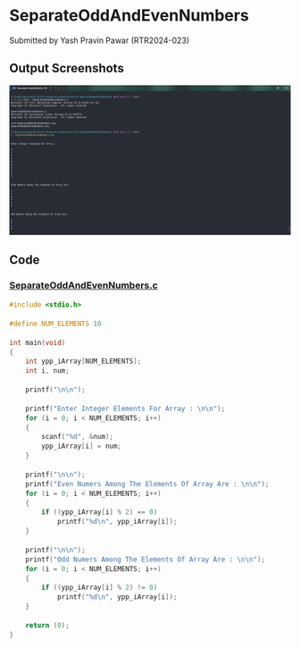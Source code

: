# SeparateOddAndEvenNumbers

Submitted by Yash Pravin Pawar (RTR2024-023)

## Output Screenshots
![output.png](./02-Screenshots/output.png)

## Code
### [SeparateOddAndEvenNumbers.c](./01-Code/SeparateOddAndEvenNumbers.c)
```c
#include <stdio.h>

#define NUM_ELEMENTS 10

int main(void)
{
    int ypp_iArray[NUM_ELEMENTS];
    int i, num;

    printf("\n\n");

    printf("Enter Integer Elements For Array : \n\n");
    for (i = 0; i < NUM_ELEMENTS; i++)
    {
        scanf("%d", &num);
        ypp_iArray[i] = num;
    }

    printf("\n\n");
    printf("Even Numers Among The Elements Of Array Are : \n\n");
    for (i = 0; i < NUM_ELEMENTS; i++)
    {
        if ((ypp_iArray[i] % 2) == 0)
            printf("%d\n", ypp_iArray[i]);
    }

    printf("\n\n");
    printf("Odd Numers Among The Elements Of Array Are : \n\n");
    for (i = 0; i < NUM_ELEMENTS; i++)
    {
        if ((ypp_iArray[i] % 2) != 0)
            printf("%d\n", ypp_iArray[i]);
    }

    return (0);
}

```
